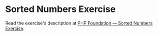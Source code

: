 
# Sorted Numbers Exercise

Read the exercise's description at [PHP Foundation — Sorted Numbers Exercise](https://www.codeguage.com/courses/php/sorted-numbers-exercise).